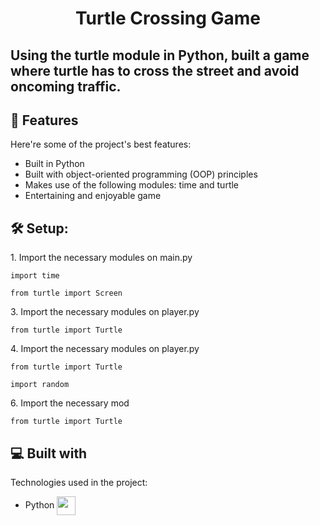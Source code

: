 <h1 align="center" id="title">Turtle Crossing Game</h1>

<h2 id="description">Using the turtle module in Python, built a game where turtle has to cross the street and avoid oncoming traffic.</h2>

  
  
<h2>🧐 Features</h2>

Here're some of the project's best features:

*   Built in Python
*   Built with object-oriented programming (OOP) principles
*   Makes use of the following modules: time and turtle
*   Entertaining and enjoyable game

<h2>🛠️ Setup:</h2>

<p>1. Import the necessary modules on main.py</p>

```
import time
```

```
from turtle import Screen
```

<p>3. Import the necessary modules on player.py</p>

```
from turtle import Turtle
```

<p>4. Import the necessary modules on player.py</p>

```
from turtle import Turtle
```

```
import random
```

<p>6. Import the necessary mod</p>

```
from turtle import Turtle
```

<h2>💻 Built with</h2>

Technologies used in the project:

*   Python <img src="https://cdn.iconscout.com/icon/free/png-512/python-2-226051.png?f=avif&w=512" width="30" height="30" align="center"/>
